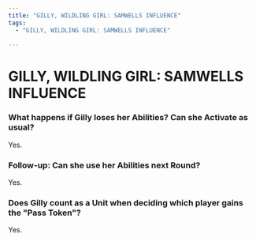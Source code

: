 ```yaml
---
title: "GILLY, WILDLING GIRL: SAMWELLS INFLUENCE"
tags:
  - "GILLY, WILDLING GIRL: SAMWELLS INFLUENCE"

---
```


# GILLY, WILDLING GIRL: SAMWELLS INFLUENCE

### What happens if Gilly loses her Abilities? Can she Activate as usual?

Yes.

###  Follow-up: Can she use her Abilities next Round?

Yes.

### Does Gilly count as a Unit when deciding which player gains the "Pass Token"?

Yes.
